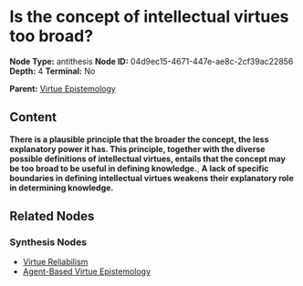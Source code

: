 # Is the concept of intellectual virtues too broad?

**Node Type:** antithesis
**Node ID:** 04d9ec15-4671-447e-ae8c-2cf39ac22856
**Depth:** 4
**Terminal:** No

**Parent:** [Virtue Epistemology](virtue-epistemology-synthesis-38b45dc4-8141-4c28-99d4-9cb47d44ba2e.md)

## Content

**There is a plausible principle that the broader the concept, the less explanatory power it has. This principle, together with the diverse possible definitions of intellectual virtues, entails that the concept may be too broad to be useful in defining knowledge.**, **A lack of specific boundaries in defining intellectual virtues weakens their explanatory role in determining knowledge.**

## Related Nodes

### Synthesis Nodes

- [Virtue Reliabilism](virtue-reliabilism-synthesis-899c39b5-4bac-47ce-b574-44ddbda16456.md)
- [Agent-Based Virtue Epistemology](agent-based-virtue-epistemology-synthesis-9b7367f2-8d62-4c11-a116-c1ae6bc0a0b1.md)
